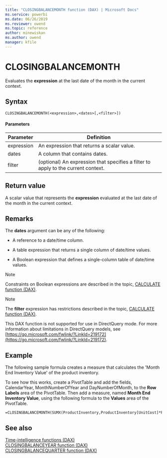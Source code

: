 ```yaml
---
title: "CLOSINGBALANCEMONTH function (DAX) | Microsoft Docs"
ms.service: powerbi 
ms.date: 06/26/2019
ms.reviewer: owend
ms.topic: reference
author: minewiskan
ms.author: owend
manager: kfile
---
```

# CLOSINGBALANCEMONTH
Evaluates the **expression** at the last date of the month in the current context.  
  
## Syntax  
  
```dax
CLOSINGBALANCEMONTH(<expression>,<dates>[,<filter>])  
```
  
#### Parameters  
  
|Parameter|Definition|  
|-------------|--------------|  
|expression|An expression that returns a scalar value.|  
|dates|A column that contains dates.|  
|filter|(optional) An expression that specifies a filter to apply to the current context.|  
  
## Return value  
A scalar value that represents the **expression** evaluated at the last date of the month in the current context.  
  
## Remarks  
The **dates** argument can be any of the following:  
  
-   A reference to a date/time column.  
  
-   A table expression that returns a single column of date/time values.  
  
-   A Boolean expression that defines a single-column table of date/time values.  
  
> [!NOTE]  
> Constraints on Boolean expressions are described in the topic, [CALCULATE function &#40;DAX&#41;](calculate-function-dax.md).  
  
> [!NOTE]  
> The **filter** expression has restrictions described in the topic, [CALCULATE function &#40;DAX&#41;](calculate-function-dax.md).  
  
This DAX function is not supported for use in DirectQuery mode. For more information about limitations in DirectQuery models, see  [https://go.microsoft.com/fwlink/?LinkId=219172](https://go.microsoft.com/fwlink/?LinkId=219172).  
  
## Example  
The following sample formula creates a measure that calculates the 'Month End Inventory Value' of the product inventory.  
  
To see how this works, create a PivotTable and add the fields, CalendarYear, MonthNumberOfYear and DayNumberOfMonth, to the **Row Labels** area of the PivotTable. Then add a measure, named **Month End Inventory Value**, using the following formula to the **Values** area of the PivotTable.  
  
```dax
=CLOSINGBALANCEMONTH(SUMX(ProductInventory,ProductInventory[UnitCost]*ProductInventory[UnitsBalance]),DateTime[DateKey])  
```
  
## See also  
[Time-intelligence functions &#40;DAX&#41;](time-intelligence-functions-dax.md)  
[CLOSINGBALANCEYEAR function &#40;DAX&#41;](closingbalanceyear-function-dax.md)  
[CLOSINGBALANCEQUARTER function &#40;DAX&#41;](closingbalancequarter-function-dax.md)  
 
  
